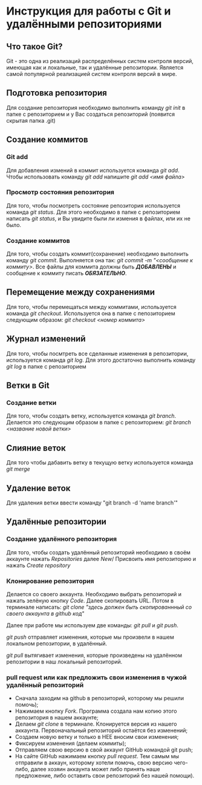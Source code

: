 # Инструкция для работы с Git и удалёнными репозиториями

## Что такое Git?
Git - это одна из реализаций распределённых систем контроля версий, имеющая как и локальные, так и удалённые репозитории. Является самой популярной реализацией систем контроля версий в мире.
## Подготовка репозитория
Для создание репозитория необходимо выполнить команду *git init*  в папке с репозиторием и у Вас создаться репозиторий (появится скрытая папка .git)

## Создание коммитов

### Git add
Для добавления измений в коммит используется команда *git add*. Чтобы использовать команду *git add* напишите *git add <имя файла>*

### Просмотр состояния репозитория
Для того, чтобы посмотреть состояние репозитория используется команда *git status*. Для этого необходимо в папке с репозиторием написать *git status*, и Вы увидите были ли измения в файлах, или их не было.

### Создание коммитов
Для того, чтобы создать коммит(сохранение) необходимо выполнить команду *git commit*. Выполняется она так: *git commit -m "<сообщение к коммиту>*. Все файлы для коммита должны быть ***ДОБАВЛЕНЫ*** и сообщение к коммиту писать ***ОБЯЗАТЕЛЬНО***.

## Перемещение между сохранениями
Для того, чтобы перемещаться между коммитами, используется команда *git checkout*. Используется она в папке с пепозиторием следующим образом: *git checkout <номер коммита>*

## Журнал изменений
Для того, чтобы посмтреть все сделанные изменения в репозитории, используется команда *git log*. Для этого достаточно выполнить команду *git log* в папке с репозиторием

## Ветки в Git

### Создание ветки

Для того, чтобы создать ветку, используется команда *git branch*. Делается это следующим образом в папке с репозиторием: *git branch <название новой ветки>*

## Слияние веток

Для того чтобы дабавить ветку в текущую ветку используется команда *git merge <name branch>*

## Удаление веток
Для удаления ветки ввести команду "git branch -d 'name branch'"

## Удалённые репозитории

### Создание удалённого репозитория

Для того, чтобы создать удалённый репозиторий необходимо в своём аккаунте нажать *Repositories* далее *New*/ Присвоить имя репозиторию и нажать *Create repository*


### Клонирование репозитория

Делается со своего аккаунта. Необходимо выбрать репозиторий и нажать зелёную кнопку *Code*. Далее скопировать URL. Потом в терминале написать: *git clone "здесь должен быть скопированнный со своего аккаунта в github код"*

Далее при работе мы используем две команды: *git pull* и  *git push*.

*git push* отправляет изменения, которые мы произвели в нашем локальном репозитории, в удалённый.

*git pull* вытягивает изменения, которые произведены на удалённом репозитории в наш локальный репозиторий.


### pull request или как предложить свои изменения в чужой удалённый репозиторий


* Сначала заходим на github в репозиторий, которому мы решили помочь); 
* Нажимаем кнопку *Fork*. Программа создала нам копию этого репозитория в нашем аккаунте;
* Делаем *git clone* в терминале. Клонируется версия из нашего аккаунта. Первоначальный репозиторий остаётся без изменений;
* Создаем новую ветку и только в НЕЕ вносим свои изменения;
* Фиксируем изменения (делаем коммиты);
* Отправляем свою версию в свой аккаунт GitHub командой git push;
* На сайте GitHub нажимаем кнопку *pull request*.
Тем самым мы отправили в аккаун, которому хотели помочь, свою версию чего-либо, далее хозяин аккаунта может либо принять наше предложение, либо оставить свои репозиторий без нашей помощи).
